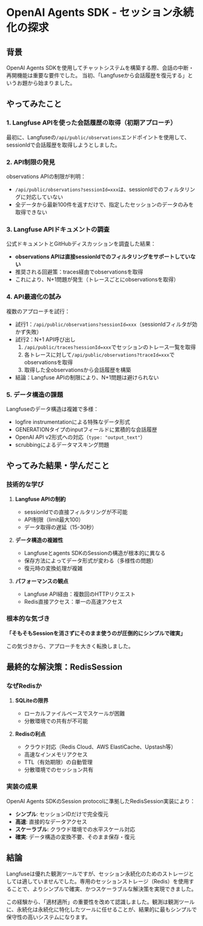 # OpenAI Agents SDK - セッション永続化の探求

## 背景

OpenAI Agents SDKを使用してチャットシステムを構築する際、会話の中断・再開機能は重要な要件でした。
当初、「Langfuseから会話履歴を復元する」というお題から始まりました。

## やってみたこと

### 1. Langfuse APIを使った会話履歴の取得（初期アプローチ）

最初に、Langfuseの`/api/public/observations`エンドポイントを使用して、sessionIdで会話履歴を取得しようとしました。

### 2. API制限の発見

observations APIの制限が判明：
- `/api/public/observations?sessionId=xxx`は、sessionIdでのフィルタリングに対応していない
- 全データから最新100件を返すだけで、指定したセッションのデータのみを取得できない

### 3. Langfuse APIドキュメントの調査

公式ドキュメントとGitHubディスカッションを調査した結果：
- **observations APIは直接sessionIdでのフィルタリングをサポートしていない**
- 推奨される回避策：traces経由でobservationsを取得
- これにより、N+1問題が発生（トレースごとにobservationsを取得）

### 4. API最適化の試み

複数のアプローチを試行：
- 試行1：`/api/public/observations?sessionId=xxx`（sessionIdフィルタが効かず失敗）
- 試行2：N+1 API呼び出し
  1. `/api/public/traces?sessionId=xxx`でセッションのトレース一覧を取得
  2. 各トレースに対して`/api/public/observations?traceId=xxx`でobservationsを取得
  3. 取得した全observationsから会話履歴を構築
- 結論：Langfuse APIの制限により、N+1問題は避けられない

### 5. データ構造の課題

Langfuseのデータ構造は複雑で多様：
- logfire instrumentationによる特殊なデータ形式
- GENERATIONタイプのinputフィールドに累積的な会話履歴
- OpenAI API v2形式への対応（`type: "output_text"`）
- scrubbingによるデータマスキング問題

## やってみた結果・学んだこと

### 技術的な学び

1. **Langfuse APIの制約**
   - sessionIdでの直接フィルタリングが不可能
   - API制限（limit最大100）
   - データ取得の遅延（15-30秒）

2. **データ構造の複雑性**
   - Langfuseとagents SDKのSessionの構造が根本的に異なる
   - 保存方法によってデータ形式が変わる（多様性の問題）
   - 復元時の変換処理が複雑

3. **パフォーマンスの観点**
   - Langfuse API経由：複数回のHTTPリクエスト
   - Redis直接アクセス：単一の高速アクセス

### 根本的な気づき

**「そもそもSessionを消さずにそのまま使うのが圧倒的にシンプルで確実」**

この気づきから、アプローチを大きく転換しました。

## 最終的な解決策：RedisSession

### なぜRedisか

1. **SQLiteの限界**
   - ローカルファイルベースでスケールが困難
   - 分散環境での共有が不可能

2. **Redisの利点**
   - クラウド対応（Redis Cloud、AWS ElastiCache、Upstash等）
   - 高速なインメモリアクセス
   - TTL（有効期限）の自動管理
   - 分散環境でのセッション共有

### 実装の成果

OpenAI Agents SDKのSession protocolに準拠したRedisSession実装により：

- **シンプル**: セッションIDだけで完全復元
- **高速**: 直接的なデータアクセス
- **スケーラブル**: クラウド環境での水平スケール対応
- **確実**: データ構造の変換不要、そのまま保存・復元

## 結論

Langfuseは優れた観測ツールですが、セッション永続化のためのストレージとしては適していませんでした。専用のセッションストレージ（Redis）を使用することで、よりシンプルで確実、かつスケーラブルな解決策を実現できました。

この経験から、「適材適所」の重要性を改めて認識しました。観測は観測ツールに、永続化は永続化に特化したツールに任せることが、結果的に最もシンプルで保守性の高いシステムになります。
